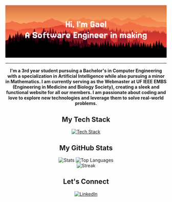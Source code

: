 <div align="center">
  <img src="https://github.com/GG1627/GG1627/blob/main/images/banner.png" alt="Banner" />
</div>

---

<div align="center">

**I'm a 3rd year student pursuing a Bachelor's in Computer Engineering with a specialization in Artificial Intelligence while also pursuing a minor in Mathematics. I am currently serving as the Webmaster at UF IEEE EMBS (Engineering in Medicine and Biology Society), creating a sleek and functional website for all our members. I am passionate about coding and love to explore new technologies and leverage them to solve real-world problems.**

</div>

<div align="center">

## My Tech Stack

</div>

<div align="center">
  <a href="https://go-skill-icons.vercel.app/">
    <img
      src="https://skillicons.dev/icons?i=ts,js,python,cpp,react,nextjs,tailwind,fastapi,docker,redis,aws,firebase,supabase,figma,git"
      alt="Tech Stack"
    />
  </a>
</div>

<div align="center">

## My GitHub Stats

<div align="center">
  <img src="https://github-readme-stats.vercel.app/api?username=GG1627&show_icons=true&include_all_commits=true&hide=contribs&theme=monokai&rank_icon=github&hide_border=false&card_width=470" height="160" alt="Stats" />
  <img src="https://github-readme-stats.vercel.app/api/top-langs/?username=GG1627&layout=compact&theme=monokai&hide_border=false&card_width=360&langs_count=6" height="160" alt="Top Languages" />
</div>

<div align="center">
  <img src="https://github-readme-streak-stats.herokuapp.com?user=GG1627&theme=monokai&hide_border=false" height="160" alt="Streak" />
</div>

## Let's Connect

</div>

<div align="center">
  
  <a href="https://www.linkedin.com/in/gael-garcia1627/">
    <img 
      src="https://img.shields.io/badge/LinkedIn-0077B5?style=for-the-badge&logo=linkedin&logoColor=white"
      alt="LinkedIn"
    />
  </a>
</div>
